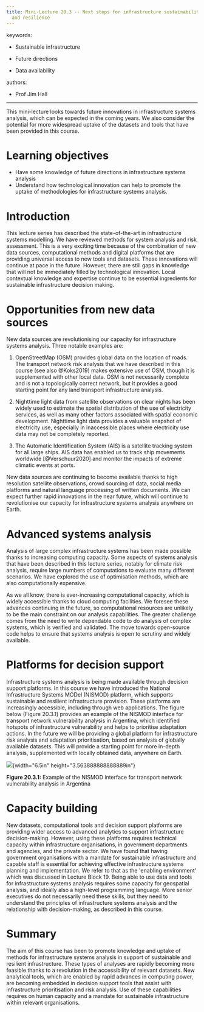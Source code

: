 ```yaml
---
title: Mini-Lecture 20.3 -- Next steps for infrastructure sustainability
  and resilience
---
```


 

keywords:

-   Sustainable infrastructure

-   Future directions

-   Data availability

authors:

-   Prof Jim Hall

---

This mini-lecture looks towards future innovations in infrastructure
systems analysis, which can be expected in the coming years. We also
consider the potential for more widespread uptake of the datasets and
tools that have been provided in this course.

# Learning objectives 

-   Have some knowledge of future directions in infrastructure systems
    analysis
-   Understand how technological innovation can help to promote the
    uptake of methodologies for infrastructure systems analysis.

 

# Introduction

This lecture series has described the state-of-the-art in infrastructure
systems modelling. We have reviewed methods for system analysis and risk
assessment. This is a very exciting time because of the combination of
new data sources, computational methods and digital platforms that are
providing universal access to new tools and datasets. These innovations
will continue at pace in the future. However, there are still gaps in
knowledge that will not be immediately filled by technological
innovation. Local contextual knowledge and expertise continue to be
essential ingredients for sustainable infrastructure decision making.

# Opportunities from new data sources

New data sources are revolutionising our capacity for infrastructure
systems analysis. Three notable examples are:

1.  OpenStreetMap (OSM) provides global data on the location of roads.
    The transport network risk analysis that we have described in this
    course (see also @Koks2019) makes extensive use of OSM, though it
    is supplemented with other local data. OSM is not necessarily
    complete and is not a topologically correct network, but it provides
    a good starting point for any land transport infrastructure
    analysis.

2.  Nighttime light data from satellite observations on clear nights has
    been widely used to estimate the spatial distribution of the use of
    electricity services, as well as many other factors associated with
    spatial economic development. Nighttime light data provides a
    valuable snapshot of electricity use, especially in inaccessible
    places where electricity use data may not be completely reported.

3.  The Automatic Identification System (AIS) is a satellite tracking
    system for all large ships. AIS data has enabled us to track ship
    movements worldwide [@Verschuur2020] and monitor the impacts of
    extreme climatic events at ports.

New data sources are continuing to become available thanks to high
resolution satellite observations, crowd sourcing of data, social media
platforms and natural language processing of written documents. We can
expect further rapid innovations in the near future, which will continue
to revolutionise our capacity for infrastructure systems analysis
anywhere on Earth.

# Advanced systems analysis

Analysis of large complex infrastructure systems has been made possible
thanks to increasing computing capacity. Some aspects of systems
analysis that have been described in this lecture series, notably for
climate risk analysis, require large numbers of computations to evaluate
many different scenarios. We have explored the use of optimisation
methods, which are also computationally expensive.

As we all know, there is ever-increasing computational capacity, which
is widely accessible thanks to cloud computing facilities. We foresee
these advances continuing in the future, so computational resources are
unlikely to be the main constraint on our analysis capabilities. The
greater challenge comes from the need to write dependable code to do
analysis of complex systems, which is verified and validated. The move
towards open-source code helps to ensure that systems analysis is open
to scrutiny and widely available.

# Platforms for decision support

Infrastructure systems analysis is being made available through decision
support platforms. In this course we have introduced the National
Infrastructure Systems MODel (NISMOD) platform, which supports
sustainable and resilient infrastructure provision. These platforms are
increasingly accessible, including through web applications. The figure
below (Figure 20.3.1) provides an example of the NISMOD interface for
transport network vulnerability analysis in Argentina, which identified
hotspots of infrastructure vulnerability and helps to prioritise
adaptation actions. In the future we will be providing a global platform
for infrastructure risk analysis and adaptation prioritisation, based on
analysis of globally available datasets. This will provide a starting
point for more in-depth analysis, supplemented with locally obtained
data, anywhere on Earth.

![](media/image1.png){width="6.5in" height="3.563888888888889in"}

**Figure 20.3.1:** Example of the NISMOD interface for transport network
vulnerability analysis in Argentina

# Capacity building

New datasets, computational tools and decision support platforms are
providing wider access to advanced analytics to support infrastructure
decision-making. However, using these platforms requires technical
capacity within infrastructure organisations, in government departments
and agencies, and the private sector. We have found that having
government organisations with a mandate for sustainable infrastructure
and capable staff is essential for achieving effective infrastructure
systems planning and implementation. We refer to that as the 'enabling
environment' which was discussed in Lecture Block 19. Being able to use
data and tools for infrastructure systems analysis requires some
capacity for geospatial analysis, and ideally also a high-level
programming language. More senior executives do not necessarily need
these skills, but they need to understand the principles of
infrastructure systems analysis and the relationship with
decision-making, as described in this course.

# Summary

The aim of this course has been to promote knowledge and uptake of
methods for infrastructure systems analysis in support of sustainable
and resilient infrastructure. These types of analyses are rapidly
becoming more feasible thanks to a revolution in the accessibility of
relevant datasets. New analytical tools, which are enabled by rapid
advances in computing power, are becoming embedded in decision support
tools that assist with infrastructure prioritisation and risk analysis.
Use of these capabilities requires on human capacity and a mandate for
sustainable infrastructure within relevant organisations.
